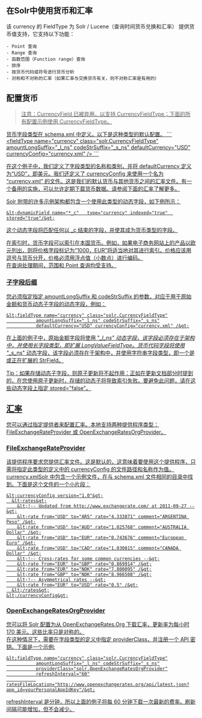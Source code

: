 ## 在Solr中使用货币和汇率 
<div class="content-intro view-box ">该 currency 的 FieldType 为 Solr / Lucene（查询时间货币兑换和汇率） 提供货币值支持，它支持以下功能：  
  

    - Point 查询
    - Range 查询
    - 函数范围（Function range）查询
    - 排序
    - 按货币代码或符号进行货币分析
    - 对称和不对称的汇率（如果汇率与交换货币有关，则不对称汇率是有用的）

## 配置货币<a href="http://lucene.apache.org/solr/guide/7_0/working-with-currencies-and-exchange-rates.html#configuring-currencies"/>
<blockquote>注意：CurrencyField 已被弃用，以支持 CurrencyFieldType；下面的所有配置示例使用 CurrencyFieldType。  
</blockquote>货币字段类型在 schema.xml 中定义。以下是这种类型的默认配置。  
```
&lt;fieldType name="currency" class="solr.CurrencyFieldType"
           amountLongSuffix="_l_ns" codeStrSuffix="_s_ns"
           defaultCurrency="USD" currencyConfig="currency.xml" /&gt;
```
  
在这个例子中，我们定义了字段类型的名称和类别，并将 defaultCurrency 定义为“USD”，即美元。我们还定义了 currencyConfig 来使用一个名为 “currency.xml” 的文件。这是我们的默认货币与其他货币之间的汇率文件。有一个备用的实施，可以允许定期下载货币数据。请参阅下面的汇率了解更多。  
  
Solr 附带的许多示例架构都包含一个使用此类型的动态字段，如下例所示：  
```
&lt;dynamicField name="*_c"   type="currency" indexed="true"  stored="true"/&gt;
```
这个动态字段将匹配任何以 _c 结束的字段，并使其成为货币类型的字段。  
  
在索引时，货币字段可以索引在本国货币。例如，如果电子商务网站上的产品以欧元列出，则将价格字段标记为“1000，EUR”将适当地对其进行索引。价格应该用逗号与货币分开，价格必须用浮点值（小数点）进行编码。  
在查询处理期间，范围和 Point 查询均受支持。  

### 子字段后缀<a href="http://lucene.apache.org/solr/guide/7_0/working-with-currencies-and-exchange-rates.html#sub-field-suffixes"/>

您必须指定指定 amountLongSuffix 和 codeStrSuffix 的参数，对应于用于原始金额和货币动态子字段的动态字段，例如：  
```
&lt;fieldType name="currency" class="solr.CurrencyFieldType"
           amountLongSuffix="_l_ns" codeStrSuffix="_s_ns"
           defaultCurrency="USD" currencyConfig="currency.xml" /&gt;
```
在上面的例子中，原始金额字段将使用 "*_l_ns" 动态字段，该字段必须存在于架构中，并使用长字段类型，即扩展 LongValueFieldType。货币代码字段将使用 "*_s_ns" 动态字段，该字段必须存在于架构中，并使用字符串字段类型，即一个是或正在扩展的 StrField。  
  
Tip：如果存储动态子字段，则原子更新将不起作用：正如在更新文档部分时提到的，在您使用原子更新时，存储的动态子将导致索引失败。要避免此问题，请在这些动态字段上指定 stored="false"。  

## 汇率<a href="http://lucene.apache.org/solr/guide/7_0/working-with-currencies-and-exchange-rates.html#exchange-rates"/>

您可以通过指定提供者来配置汇率。本地支持两种提供程序类型：FileExchangeRateProvider 或 OpenExchangeRatesOrgProvider。  
  

### FileExchangeRateProvider<a href="http://lucene.apache.org/solr/guide/7_0/working-with-currencies-and-exchange-rates.html#fileexchangerateprovider"/>

该提供程序要求您提供汇率文件。这是默认的，这意味着要使用这个提供程序，只需将指定此类型的定义中的 currencyConfig 的文件路径和名称作为值。  
currency.xmlSolr 中包含一个示例文件，在与 schema.xml 文件相同的目录中找到。下面是这个文件的一个小片段：  
```
&lt;currencyConfig version="1.0"&gt;
  &lt;rates&gt;
    &lt;!-- Updated from http://www.exchangerate.com/ at 2011-09-27 --&gt;
    &lt;rate from="USD" to="ARS" rate="4.333871" comment="ARGENTINA Peso" /&gt;
    &lt;rate from="USD" to="AUD" rate="1.025768" comment="AUSTRALIA Dollar" /&gt;
    &lt;rate from="USD" to="EUR" rate="0.743676" comment="European Euro" /&gt;
    &lt;rate from="USD" to="CAD" rate="1.030815" comment="CANADA Dollar" /&gt;
    &lt;!-- Cross-rates for some common currencies --&gt;
    &lt;rate from="EUR" to="GBP" rate="0.869914" /&gt;
    &lt;rate from="EUR" to="NOK" rate="7.800095" /&gt;
    &lt;rate from="GBP" to="NOK" rate="8.966508" /&gt;
    &lt;!-- Asymmetrical rates --&gt;
    &lt;rate from="EUR" to="USD" rate="0.5" /&gt;
  &lt;/rates&gt;
&lt;/currencyConfig&gt;
```

### OpenExchangeRatesOrgProvider<a href="http://lucene.apache.org/solr/guide/7_0/working-with-currencies-and-exchange-rates.html#openexchangeratesorgprovider"/>

您可以将 Solr 配置为从 OpenExchangeRates.Org 下载汇率，更新率为每小时 170 美元。这些比率只是对称的。  
在这种情况下，需要在字段类型的定义中指定 providerClass，并注册一个 API 密钥。下面是一个示例:  
```
&lt;fieldType name="currency" class="solr.CurrencyFieldType"
           amountLongSuffix="_l_ns" codeStrSuffix="_s_ns"
           providerClass="solr.OpenExchangeRatesOrgProvider"
           refreshInterval="60"
           ratesFileLocation="http://www.openexchangerates.org/api/latest.json?app_id=yourPersonalAppIdKey"/&gt;
```
refreshInterval 是分钟，所以上面的例子将每 60 分钟下载一次最新的费率。刷新间隔可能增加，但不会减少。  
